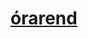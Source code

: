 <!DOCTYPE html>
<html lang="en">
<head>
    <meta charset="UTF-8">
    <meta http-equiv="X-UA-Compatible" content="IE=edge">
    <meta name="viewport" content="width=device-width, initial-scale=1.0">
    <title>Document</title>
</head>
<body>
    <div class="body">
        <h1> <a href="órarend.html">órarend </a></h1>
    </div>

</body>
</html>
